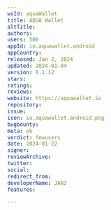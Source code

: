 ```yaml
---
wsId: aquaWallet
title: AQUA Wallet
altTitle: 
authors: 
users: 500
appId: io.aquawallet.android
appCountry: 
released: Jan 2, 2024
updated: 2024-01-04
version: 0.1.12
stars: 
ratings: 
reviews: 
website: https://aquawallet.io
repository: 
issue: 
icon: io.aquawallet.android.png
bugbounty: 
meta: ok
verdict: fewusers
date: 2024-01-22
signer: 
reviewArchive: 
twitter: 
social: 
redirect_from: 
developerName: JAN3
features: 

---
```


